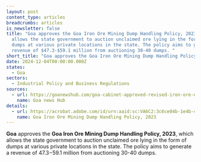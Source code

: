 ```yaml
---
layout: post
content_type: articles
breadcrumbs: articles
is_newsletter: false
title: "Goa approves the Goa Iron Ore Mining Dump Handling Policy, 2023, which
  allows the state government to auction unclaimed ore lying in the form of
  dumps at various private locations in the state. The policy aims to generate a
  revenue of $47.3-$59.1 million from auctioning 30-40 dumps. "
short_title: "Goa approves the Goa Iron Ore Mining Dump Handling Policy, 2023, "
date: 2024-12-04T00:00:00.000Z
states:
  - Goa
sectors:
  - Industrial Policy and Business Regulations
sources:
  - url: https://goanewshub.com/goa-cabinet-approved-revised-iron-ore-dump-policy-govt-targets-rs-500-cr-revenue/
    name: Goa news Hub
details:
  - url: https://acrobat.adobe.com/id/urn:aaid:sc:VA6C2:3c6ce04b-1e4b-4a81-a0a7-7e20dc863b8d
    name: Goa Iron Ore Mining Dump Handling Policy, 2023
---
```

**Goa** approves the **Goa Iron Ore Mining Dump Handling Policy, 2023**, which allows the state government to auction unclaimed ore lying in the form of dumps at various private locations in the state. The policy aims to generate a revenue of $47.3-$59.1 million from auctioning 30-40 dumps.
